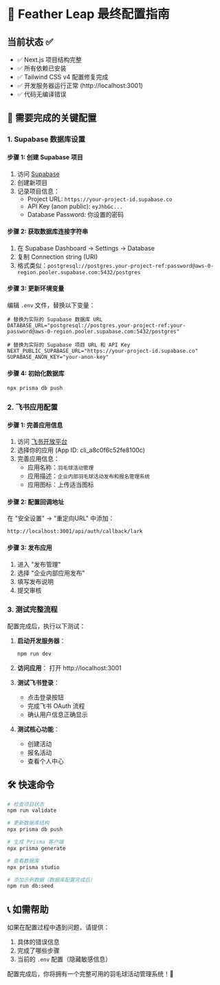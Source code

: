 # 🚀 Feather Leap 最终配置指南

## 当前状态 ✅
- ✅ Next.js 项目结构完整
- ✅ 所有依赖已安装
- ✅ Tailwind CSS v4 配置修复完成
- ✅ 开发服务器运行正常 (http://localhost:3001)
- ✅ 代码无编译错误

## 🔴 需要完成的关键配置

### 1. Supabase 数据库设置

#### 步骤 1: 创建 Supabase 项目
1. 访问 [Supabase](https://supabase.com)
2. 创建新项目
3. 记录项目信息：
   - Project URL: `https://your-project-id.supabase.co`
   - API Key (anon public): `eyJhbGc...`
   - Database Password: 你设置的密码

#### 步骤 2: 获取数据库连接字符串
1. 在 Supabase Dashboard → Settings → Database
2. 复制 Connection string (URI)
3. 格式类似：`postgresql://postgres.your-project-ref:password@aws-0-region.pooler.supabase.com:5432/postgres`

#### 步骤 3: 更新环境变量
编辑 `.env` 文件，替换以下变量：
```env
# 替换为实际的 Supabase 数据库 URL
DATABASE_URL="postgresql://postgres.your-project-ref:your-password@aws-0-region.pooler.supabase.com:5432/postgres"

# 替换为实际的 Supabase 项目 URL 和 API Key
NEXT_PUBLIC_SUPABASE_URL="https://your-project-id.supabase.co"
SUPABASE_ANON_KEY="your-anon-key"
```

#### 步骤 4: 初始化数据库
```bash
npx prisma db push
```

### 2. 飞书应用配置

#### 步骤 1: 完善应用信息
1. 访问 [飞书开放平台](https://open.feishu.cn/app)
2. 选择你的应用 (App ID: cli_a8c0f6c52fe8100c)
3. 完善应用信息：
   - 应用名称：`羽毛球活动管理`
   - 应用描述：`企业内部羽毛球活动发布和报名管理系统`
   - 应用图标：上传适当图标

#### 步骤 2: 配置回调地址
在 "安全设置" → "重定向URL" 中添加：
```
http://localhost:3001/api/auth/callback/lark
```

#### 步骤 3: 发布应用
1. 进入 "发布管理"
2. 选择 "企业内部应用发布"
3. 填写发布说明
4. 提交审核

### 3. 测试完整流程

配置完成后，执行以下测试：

1. **启动开发服务器**：
   ```bash
   npm run dev
   ```

2. **访问应用**：
   打开 http://localhost:3001

3. **测试飞书登录**：
   - 点击登录按钮
   - 完成飞书 OAuth 流程
   - 确认用户信息正确显示

4. **测试核心功能**：
   - 创建活动
   - 报名活动
   - 查看个人中心

## 🛠️ 快速命令

```bash
# 检查项目状态
npm run validate

# 更新数据库结构
npx prisma db push

# 生成 Prisma 客户端
npx prisma generate

# 查看数据库
npx prisma studio

# 添加示例数据（数据库配置完成后）
npm run db:seed
```

## 📞 如需帮助

如果在配置过程中遇到问题，请提供：
1. 具体的错误信息
2. 完成了哪些步骤
3. 当前的 `.env` 配置（隐藏敏感信息）

配置完成后，你将拥有一个完整可用的羽毛球活动管理系统！🏸
